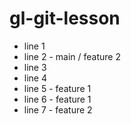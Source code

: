 # gl-git-lesson

- line 1
- line 2 - main / feature 2
- line 3
- line 4
- line 5 - feature 1
- line 6 - feature 1
- line 7 - feature 2
